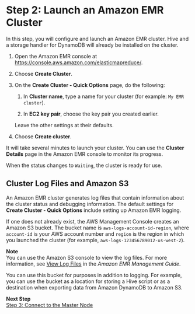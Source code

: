 # Step 2: Launch an Amazon EMR Cluster<a name="EMRforDynamoDB.Tutorial.LaunchEMRCluster"></a>

In this step, you will configure and launch an Amazon EMR cluster\. Hive and a storage handler for DynamoDB will already be installed on the cluster\.

1. Open the Amazon EMR console at [https://console\.aws\.amazon\.com/elasticmapreduce/](https://console.aws.amazon.com/elasticmapreduce/)\.

1. Choose **Create Cluster**\.

1. On the **Create Cluster \- Quick Options** page, do the following:

   1. In **Cluster name**, type a name for your cluster \(for example: `My EMR cluster`\)\.

   1. In **EC2 key pair**, choose the key pair you created earlier\.

   Leave the other settings at their defaults\.

1. Choose **Create cluster**\.

It will take several minutes to launch your cluster\. You can use the **Cluster Details** page in the Amazon EMR console to monitor its progress\.

When the status changes to `Waiting`, the cluster is ready for use\.

## Cluster Log Files and Amazon S3<a name="w166aac41c11c11c15c11"></a>

An Amazon EMR cluster generates log files that contain information about the cluster status and debugging information\. The default settings for **Create Cluster \- Quick Options** include setting up Amazon EMR logging\.

If one does not already exist, the AWS Management Console creates an Amazon S3 bucket\. The bucket name is `aws-logs-account-id-region`, where ` account-id` is your AWS account number and `region` is the region in which you launched the cluster \(for example, `aws-logs-123456789012-us-west-2`\)\.

**Note**  
You can use the Amazon S3 console to view the log files\. For more information, see [View Log Files](https://docs.aws.amazon.com/ElasticMapReduce/latest/ManagementGuide/emr-manage-view-web-log-files.html) in the *Amazon EMR Management Guide*\.

You can use this bucket for purposes in addition to logging\. For example, you can use the bucket as a location for storing a Hive script or as a destination when exporting data from Amazon DynamoDB to Amazon S3\.

**Next Step**  
[Step 3: Connect to the Master Node](EMRforDynamoDB.Tutorial.ConnectToMasterNode.md)